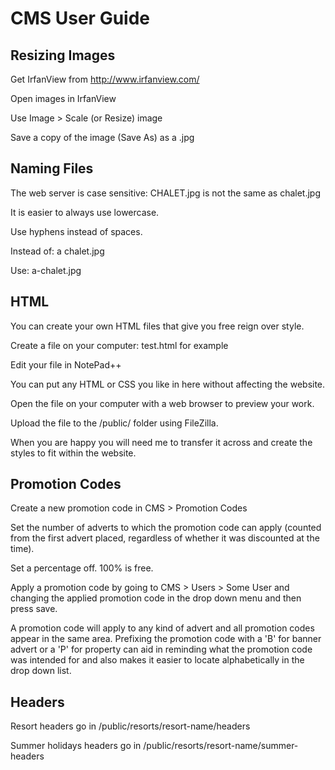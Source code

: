 # CMS User Guide

## Resizing Images

Get IrfanView from http://www.irfanview.com/

Open images in IrfanView

Use Image > Scale (or Resize) image

Save a copy of the image (Save As) as a .jpg

## Naming Files

The web server is case sensitive: CHALET.jpg is not the same as chalet.jpg

It is easier to always use lowercase.

Use hyphens instead of spaces.

Instead of: a chalet.jpg

Use: a-chalet.jpg

## HTML

You can create your own HTML files that give you free reign over style.

Create a file on your computer: test.html for example

Edit your file in NotePad++

You can put any HTML or CSS you like in here without affecting the
website.

Open the file on your computer with a web browser to preview your work.

Upload the file to the /public/ folder using FileZilla.

When you are happy you will need me to transfer it across and create
the styles to fit within the website.

## Promotion Codes

Create a new promotion code in CMS > Promotion Codes

Set the number of adverts to which the promotion code can apply (counted from
the first advert placed, regardless of whether it was discounted at the
time).

Set a percentage off. 100% is free.

Apply a promotion code by going to CMS > Users > Some User and changing the
applied promotion code in the drop down menu and then press save.

A promotion code will apply to any kind of advert and all promotion codes
appear in the same area. Prefixing the promotion code with a 'B' for banner
advert or a 'P' for property can aid in reminding what the promotion code
was intended for and also makes it easier to locate alphabetically in the
drop down list.

## Headers

Resort headers go in
/public/resorts/resort-name/headers

Summer holidays headers go in
/public/resorts/resort-name/summer-headers
